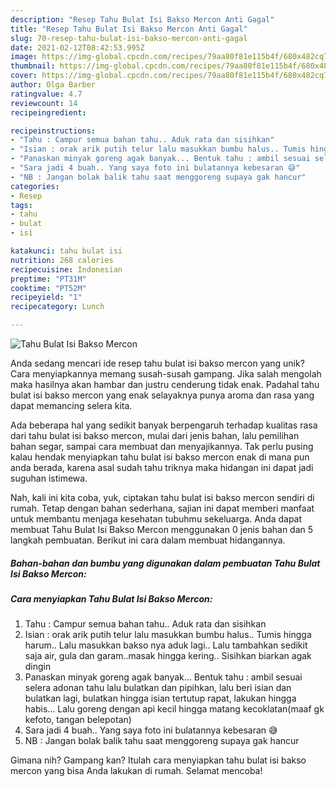 ```yaml
---
description: "Resep Tahu Bulat Isi Bakso Mercon Anti Gagal"
title: "Resep Tahu Bulat Isi Bakso Mercon Anti Gagal"
slug: 70-resep-tahu-bulat-isi-bakso-mercon-anti-gagal
date: 2021-02-12T08:42:53.995Z
image: https://img-global.cpcdn.com/recipes/79aa80f81e115b4f/680x482cq70/tahu-bulat-isi-bakso-mercon-foto-resep-utama.jpg
thumbnail: https://img-global.cpcdn.com/recipes/79aa80f81e115b4f/680x482cq70/tahu-bulat-isi-bakso-mercon-foto-resep-utama.jpg
cover: https://img-global.cpcdn.com/recipes/79aa80f81e115b4f/680x482cq70/tahu-bulat-isi-bakso-mercon-foto-resep-utama.jpg
author: Olga Barber
ratingvalue: 4.7
reviewcount: 14
recipeingredient:

recipeinstructions:
- "Tahu : Campur semua bahan tahu.. Aduk rata dan sisihkan"
- "Isian : orak arik putih telur lalu masukkan bumbu halus.. Tumis hingga harum.. Lalu masukkan bakso nya aduk lagi.. Lalu tambahkan sedikit saja air, gula dan garam..masak hingga kering.. Sisihkan biarkan agak dingin"
- "Panaskan minyak goreng agak banyak... Bentuk tahu : ambil sesuai selera adonan tahu lalu bulatkan dan pipihkan, lalu beri isian dan bulatkan lagi, bulatkan hingga isian tertutup rapat, lakukan hingga habis... Lalu goreng dengan api kecil hingga matang kecoklatan(maaf gk kefoto, tangan belepotan)"
- "Sara jadi 4 buah.. Yang saya foto ini bulatannya kebesaran 😅"
- "NB : Jangan bolak balik tahu saat menggoreng supaya gak hancur"
categories:
- Resep
tags:
- tahu
- bulat
- isi

katakunci: tahu bulat isi 
nutrition: 268 calories
recipecuisine: Indonesian
preptime: "PT31M"
cooktime: "PT52M"
recipeyield: "1"
recipecategory: Lunch

---
```



![Tahu Bulat Isi Bakso Mercon](https://img-global.cpcdn.com/recipes/79aa80f81e115b4f/680x482cq70/tahu-bulat-isi-bakso-mercon-foto-resep-utama.jpg)

Anda sedang mencari ide resep tahu bulat isi bakso mercon yang unik? Cara menyiapkannya memang susah-susah gampang. Jika salah mengolah maka hasilnya akan hambar dan justru cenderung tidak enak. Padahal tahu bulat isi bakso mercon yang enak selayaknya punya aroma dan rasa yang dapat memancing selera kita.

Ada beberapa hal yang sedikit banyak berpengaruh terhadap kualitas rasa dari tahu bulat isi bakso mercon, mulai dari jenis bahan, lalu pemilihan bahan segar, sampai cara membuat dan menyajikannya. Tak perlu pusing kalau hendak menyiapkan tahu bulat isi bakso mercon enak di mana pun anda berada, karena asal sudah tahu triknya maka hidangan ini dapat jadi suguhan istimewa.




Nah, kali ini kita coba, yuk, ciptakan tahu bulat isi bakso mercon sendiri di rumah. Tetap dengan bahan sederhana, sajian ini dapat memberi manfaat untuk membantu menjaga kesehatan tubuhmu sekeluarga. Anda dapat membuat Tahu Bulat Isi Bakso Mercon menggunakan 0 jenis bahan dan 5 langkah pembuatan. Berikut ini cara dalam membuat hidangannya.

<!--inarticleads1-->

##### Bahan-bahan dan bumbu yang digunakan dalam pembuatan Tahu Bulat Isi Bakso Mercon:





<!--inarticleads2-->

##### Cara menyiapkan Tahu Bulat Isi Bakso Mercon:

1. Tahu : Campur semua bahan tahu.. Aduk rata dan sisihkan
1. Isian : orak arik putih telur lalu masukkan bumbu halus.. Tumis hingga harum.. Lalu masukkan bakso nya aduk lagi.. Lalu tambahkan sedikit saja air, gula dan garam..masak hingga kering.. Sisihkan biarkan agak dingin
1. Panaskan minyak goreng agak banyak... Bentuk tahu : ambil sesuai selera adonan tahu lalu bulatkan dan pipihkan, lalu beri isian dan bulatkan lagi, bulatkan hingga isian tertutup rapat, lakukan hingga habis... Lalu goreng dengan api kecil hingga matang kecoklatan(maaf gk kefoto, tangan belepotan)
1. Sara jadi 4 buah.. Yang saya foto ini bulatannya kebesaran 😅
1. NB : Jangan bolak balik tahu saat menggoreng supaya gak hancur




Gimana nih? Gampang kan? Itulah cara menyiapkan tahu bulat isi bakso mercon yang bisa Anda lakukan di rumah. Selamat mencoba!
